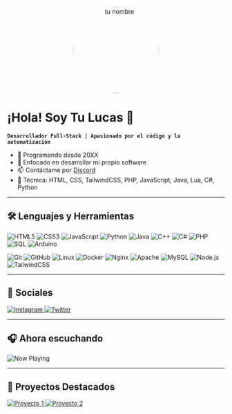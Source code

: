 <!-- FOTO CIRCULAR -->
<p align="center">
  <img src="https://tu-dominio.com/tu-foto.jpg" width="200" style="border-radius:50%;" alt="tu nombre"/>
</p>

# ¡Hola! Soy Tu Lucas 👋

**`Desarrollador Full-Stack | Apasionado por el código y la automatización`**

- 🔭 Programando desde 20XX  
- 🌱 Enfocado en desarrollar mi propio software  
- 📫 Contáctame por [Discord](https://discord.com/users/szykod1)  
- 💬 Técnica: HTML, CSS, TailwindCSS, PHP, JavaScript, Java, Lua, C#, Python  

---

## 🛠 Lenguajes y Herramientas

<p align="left">
  <img src="https://img.shields.io/badge/HTML5-E34F26?logo=html5&logoColor=fff" alt="HTML5"/>
  <img src="https://img.shields.io/badge/CSS3-1572B6?logo=css3&logoColor=fff" alt="CSS3"/>
  <img src="https://img.shields.io/badge/JavaScript-F7DF1E?logo=javascript&logoColor=000" alt="JavaScript"/>
  <img src="https://img.shields.io/badge/Python-3776AB?logo=python&logoColor=fff" alt="Python"/>
  <img src="https://img.shields.io/badge/Java-007396?logo=java&logoColor=fff" alt="Java"/>
  <img src="https://img.shields.io/badge/C++-00599C?logo=c%2B%2B&logoColor=fff" alt="C++"/>
  <img src="https://img.shields.io/badge/C#-239120?logo=c-sharp&logoColor=fff" alt="C#"/>
  <img src="https://img.shields.io/badge/PHP-777BB4?logo=php&logoColor=fff" alt="PHP"/>
  <img src="https://img.shields.io/badge/SQL-4479A1?logo=mysql&logoColor=fff" alt="SQL"/>
  <img src="https://img.shields.io/badge/Arduino-00979D?logo=arduino&logoColor=fff" alt="Arduino"/>
</p>

<p align="left">
  <img src="https://img.shields.io/badge/Git-F05032?logo=git&logoColor=fff" alt="Git"/>
  <img src="https://img.shields.io/badge/GitHub-181717?logo=github&logoColor=fff" alt="GitHub"/>
  <img src="https://img.shields.io/badge/Linux-FCC624?logo=linux&logoColor=000" alt="Linux"/>
  <img src="https://img.shields.io/badge/Docker-2496ED?logo=docker&logoColor=fff" alt="Docker"/>
  <img src="https://img.shields.io/badge/Nginx-009639?logo=nginx&logoColor=fff" alt="Nginx"/>
  <img src="https://img.shields.io/badge/Apache-E34F26?logo=apache&logoColor=fff" alt="Apache"/>
  <img src="https://img.shields.io/badge/MySQL-4479A1?logo=mysql&logoColor=fff" alt="MySQL"/>
  <img src="https://img.shields.io/badge/Node.js-339933?logo=node.js&logoColor=fff" alt="Node.js"/>
  <img src="https://img.shields.io/badge/TailwindCSS-38B2AC?logo=tailwind-css&logoColor=fff" alt="TailwindCSS"/>
</p>

---

## 📱 Sociales

<p align="left">
  <a href="https://instagram.com/tu_usuario">
    <img src="https://img.shields.io/badge/Instagram-E4405F?logo=instagram&logoColor=fff" alt="Instagram"/>
  </a>
  <a href="https://twitter.com/tu_usuario">
    <img src="https://img.shields.io/badge/Twitter-1DA1F2?logo=twitter&logoColor=fff" alt="Twitter"/>
  </a>
</p>

---

## 🎧 Ahora escuchando

<p align="left">
  <img src="https://github-readme-now-playing.vercel.app/api/spotify?user=tu_spotify_usuario" alt="Now Playing"/>
</p>

---

## 📌 Proyectos Destacados

<p align="left">
  <a href="https://github.com/tu_usuario/proyecto1">
    <img src="https://github-readme-stats.vercel.app/api/pin/?username=tu_usuario&repo=proyecto1" alt="Proyecto 1"/>
  </a>
  <a href="https://github.com/tu_usuario/proyecto2">
    <img src="https://github-readme-stats.vercel.app/api/pin/?username=tu_usuario&repo=proyecto2" alt="Proyecto 2"/>
  </a>
</p>
